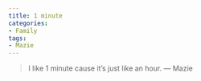 ```yaml
---
title: 1 minute
categories:
- Family
tags:
- Mazie
---
```


> I like 1 minute cause it’s just like an hour.
> — Mazie
